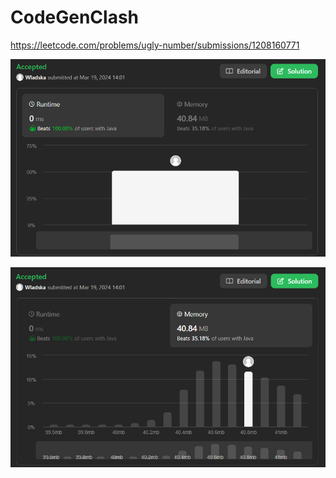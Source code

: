 # CodeGenClash

https://leetcode.com/problems/ugly-number/submissions/1208160771

![runtime](./images/leetcodesummary/runtime.png)

![memory](./images/leetcodesummary/memory.png)